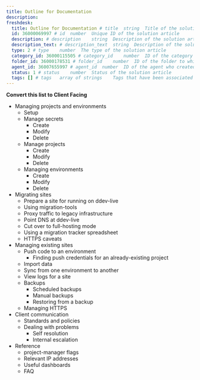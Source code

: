 ```yaml
---
title: Outline for Documentation
description:
freshdesk:
  title: Outline for Documentation # title	string	Title of the solution article
  id: 36000069997 # id	number	Unique ID of the solution article
  description: # description	string	Description of the solution article
  description_text: # description_text	string	Description of the solution article in plain text
  type: 2 # type	number	The type of the solution article
  category_id: 36000115505 # category_id	number	ID of the category to which the solution article belongs
  folder_id: 36000178531 # folder_id	number	ID of the folder to which the solution article belongs
  agent_id: 36007655997 # agent_id	number	ID of the agent who created the solution article
  status: 1 # status	number	Status of the solution article
  tags: [] # tags	array of strings	Tags that have been associated with the solution article
---
```


**Convert this list to Client Facing**

- Managing projects and environments
  - Setup
  - Manage secrets
    - Create
    - Modify
    - Delete
  - Manage projects
    - Create
    - Modify
    - Delete
  - Managing environments
    - Create
    - Modify
    - Delete
- Migrating sites
  - Prepare a site for running on ddev-live
  - Using migration-tools
  - Proxy traffic to legacy infrastructure
  - Point DNS at ddev-live
  - Cut over to full-hosting mode
  - Using a migration tracker spreadsheet
  - HTTPS caveats
- Managing existing sites
  - Push code to an environment
    - Finding push credentials for an already-existing project
  - Import data
  - Sync from one environment to another
  - View logs for a site
  - Backups
    - Scheduled backups
    - Manual backups
    - Restoring from a backup
  - Managing HTTPS
- Client communication
  - Standards and policies
  - Dealing with problems
    - Self resolution
    - Internal escalation
- Reference
  - project-manager flags
  - Relevant IP addresses
  - Useful dashboards
  - FAQ
